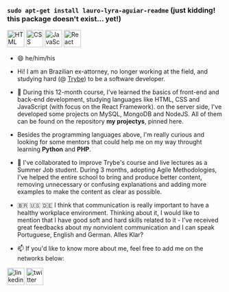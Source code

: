 ### `sudo apt-get install lauro-lyra-aguiar-readme` (just kidding! this package doesn't exist... yet!)

<img src="https://devicons.github.io/devicon/devicon.git/icons/html5/html5-original-wordmark.svg" alt="HTML" width="40" height="40"/> <img src="https://devicons.github.io/devicon/devicon.git/icons/css3/css3-original-wordmark.svg" alt="CSS" width="40" height="40"/> <img src="https://devicons.github.io/devicon/devicon.git/icons/javascript/javascript-original.svg" alt="JavaScript" width="40" height="40"/> <img src="https://devicons.github.io/devicon/devicon.git/icons/react/react-original.svg" alt="React" width="40" height="40"/>

- 😄 he/him/his

- Hi! I am an Brazilian ex-attorney, no longer working at the field, and studying hard (@ [Trybe](https://www.betrybe.com)) to be a software developer.

- 🌱 During this 12-month course, I've learned the basics of front-end and back-end development, studying languages like HTML, CSS and JavaScript (with focus on the React Framework). on the server side, I've developed some projects on MySQL, MongoDB and NodeJS. All of them can be found on the repository **my projectys**, pinned here.

- Besides the programming languages above, I'm really curious and looking for some mentors that could help me on my way throught learning **Python** and **PHP**.

- 👯 I've collaborated to improve Trybe's course and live lectures as a Summer Job student. During 3 months, adopting Agile Methodologies, I've helped the entire school to bring and produce better content, removing unnecessary or confusing explanations and adding more examples to make the content as clear as possible.

- 🇧🇷 🇺🇸 🇩🇪 I think that communication is really important to have a healthy workplace environment. Thinking about it, I would like to mention that I have good soft and hard skills related to it - I've received great feedbacks about my nonviolent communication and I can speak Portuguese, English and German. Alles Klar?

- 📫 If you'd like to know more about me, feel free to add me on the networks below:

<a href="http://www.linkedin.com/in/laurolyra"><img src="https://devicons.github.io/devicon/devicon.git/icons/linkedin/linkedin-plain.svg" alt="linkedin" width="40" height="40"/></a>
<a href="http://www.twitter.com/laurolyra"><img src="https://devicons.github.io/devicon/devicon.git/icons/twitter/twitter-original.svg" alt="twitter" width="40" height="40"/></a>
